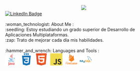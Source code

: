 <div id="header" align="center">
<img src="https://media.giphy.com/media/gjrYDwbjnK8x36xZIO/giphy.gif" width="300"/>
</div>
<div id="badges">
 <a href="https://www.linkedin.com/in/javier-sánchez-carrizo-99a95b225/">
<img src="https://img.shields.io/badge/LinkedIn-blue?style=for-the-badge&logo=linkedin&logoColor=white" alt="LinkedIn Badge"/>
  </a>
 <div>
  <a>
   <img src="https://komarev.com/ghpvc/?username=Funi08&style=flat-square&color=blue" alt=""/>
   <a/>
   <div>
  :woman_technologist: About Me :
    <br>
  :seedling: Estoy estudiando un grado superior de Desarrollo de Aplicaciones Multiplataformas.
    <br>
  :zap: Trato de mejorar cada día mis habilidades.
   </div>
   <br>
   :hammer_and_wrench: Languages and Tools :
   <br>
    <img src="https://github.com/devicons/devicon/blob/master/icons/java/java-original-wordmark.svg" title="Java" alt="Java" width="40" height="40"/>&nbsp;
    <img src="https://github.com/devicons/devicon/blob/master/icons/css3/css3-plain-wordmark.svg"  title="CSS3" alt="CSS" width="40" height="40"/>&nbsp;
    <img src="https://github.com/devicons/devicon/blob/master/icons/html5/html5-original.svg" title="HTML5" alt="HTML" width="40" height="40"/>&nbsp;
    <img src="https://github.com/devicons/devicon/blob/master/icons/javascript/javascript-original.svg" title="JavaScript" alt="JavaScript" width="40" height="40"/>&nbsp;
   <img src="https://github.com/devicons/devicon/blob/master/icons/firebase/firebase-plain-wordmark.svg" title="Firebase" alt="Firebase" width="40" height="40"/>&nbsp;
  <img src="https://github.com/devicons/devicon/blob/master/icons/mysql/mysql-original-wordmark.svg" title="MySQL"  alt="MySQL" width="40" height="40"/>&nbsp;

   
   

<!--
**JavierS08/JavierS08** is a ✨ _special_ ✨ repository because its `README.md` (this file) appears on your GitHub profile.

Here are some ideas to get you started:

- 🔭 I’m currently working on ...
- 🌱 I’m currently learning ...
- 👯 I’m looking to collaborate on ...
- 🤔 I’m looking for help with ...
- 💬 Ask me about ...
- 📫 How to reach me: ...
- 😄 Pronouns: ...
- ⚡ Fun fact: ...
-->
